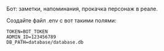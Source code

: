 Бот: заметки, напоминания, прокачка персонаж в реале.

Создайте файл .env с вот такими полями:
```
TOKEN=BOT_TOKEN
ADMIN_ID=123456789
DB_PATH=database/database.db
```